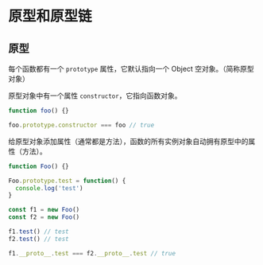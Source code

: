 # 原型和原型链

## 原型

每个函数都有一个 `prototype` 属性，它默认指向一个 Object 空对象。（简称原型对象）

原型对象中有一个属性 `constructor`，它指向函数对象。

```js
function foo() {}

foo.prototype.constructor === foo // true
```

给原型对象添加属性（通常都是方法），函数的所有实例对象自动拥有原型中的属性（方法）。

```js
function Foo() {}

Foo.prototype.test = function() {
  console.log('test')
}

const f1 = new Foo()
const f2 = new Foo()

f1.test() // test
f2.test() // test

f1.__proto__.test === f2.__proto__.test // true
```
